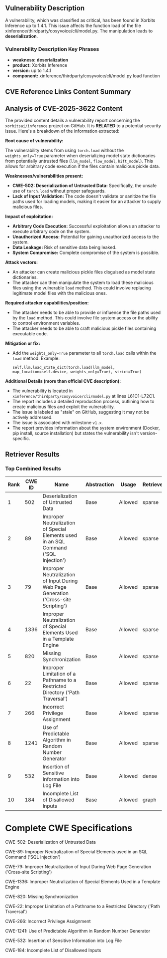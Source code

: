 ## Vulnerability Description
A vulnerability, which was classified as critical, has been found in Xorbits Inference up to 1.4.1. This issue affects the function load of the file xinference/thirdparty/cosyvoice/cli/model.py. The manipulation leads to **deserialization**.

### Vulnerability Description Key Phrases
- **weakness:** **deserialization**
- **product:** Xorbits Inference
- **version:** up to 1.4.1
- **component:** xinference/thirdparty/cosyvoice/cli/model.py load function

## CVE Reference Links Content Summary
## Analysis of CVE-2025-3622 Content

The provided content details a vulnerability report concerning the `xorbitsai/inference` project on GitHub. It is **RELATED** to a potential security issue. Here's a breakdown of the information extracted:

**Root cause of vulnerability:**

The vulnerability stems from using `torch.load` without the `weights_only=True` parameter when deserializing model state dictionaries from potentially untrusted files (`llm_model`, `flow_model`, `hift_model`). This allows for arbitrary code execution if the files contain malicious pickle data.

**Weaknesses/vulnerabilities present:**

*   **CWE-502: Deserialization of Untrusted Data:** Specifically, the unsafe use of `torch.load` without proper safeguards.
*   **Lack of Input Validation:** The code doesn't validate or sanitize the file paths used for loading models, making it easier for an attacker to supply malicious files.

**Impact of exploitation:**

*   **Arbitrary Code Execution:** Successful exploitation allows an attacker to execute arbitrary code on the system.
*   **Unauthorized Access:** Potential for gaining unauthorized access to the system.
*   **Data Leakage:** Risk of sensitive data being leaked.
*   **System Compromise:** Complete compromise of the system is possible.

**Attack vectors:**

*   An attacker can create malicious pickle files disguised as model state dictionaries.
*   The attacker can then manipulate the system to load these malicious files using the vulnerable `load` method. This could involve replacing legitimate model files with the malicious ones.

**Required attacker capabilities/position:**

*   The attacker needs to be able to provide or influence the file paths used by the `load` method. This could involve file system access or the ability to control environment variables.
*   The attacker needs to be able to craft malicious pickle files containing executable code.

**Mitigation or fix:**

*   Add the `weights_only=True` parameter to all `torch.load` calls within the `load` method.  Example:
    ```
    self.llm.load_state_dict(torch.load(llm_model, map_location=self.device, weights_only=True), strict=True)
    ```

**Additional Details (more than official CVE description):**

*   The vulnerability is located in `xinference/thirdparty/cosyvoice/cli/model.py` at lines L61C1-L72C1.
*   The report includes a detailed reproduction process, outlining how to create malicious files and exploit the vulnerability.
*   The issue is labeled as "stale" on GitHub, suggesting it may not be actively addressed.
*   The issue is associated with milestone `v1.x`.
*   The report provides information about the system environment (Docker, pip install, source installation) but states the vulnerability isn't version-specific.

## Retriever Results

### Top Combined Results

| Rank | CWE ID | Name | Abstraction | Usage  | Retrievers | Individual Scores |
|------|--------|------|-------------|-------|------------|-------------------|
| 1 | 502 | Deserialization of Untrusted Data | Base | Allowed | sparse | 0.211 |
| 2 | 89 | Improper Neutralization of Special Elements used in an SQL Command ('SQL Injection') | Base | Allowed | sparse | 0.198 |
| 3 | 79 | Improper Neutralization of Input During Web Page Generation ('Cross-site Scripting') | Base | Allowed | sparse | 0.195 |
| 4 | 1336 | Improper Neutralization of Special Elements Used in a Template Engine | Base | Allowed | sparse | 0.186 |
| 5 | 820 | Missing Synchronization | Base | Allowed | sparse | 0.181 |
| 6 | 22 | Improper Limitation of a Pathname to a Restricted Directory ('Path Traversal') | Base | Allowed | sparse | 0.177 |
| 7 | 266 | Incorrect Privilege Assignment | Base | Allowed | sparse | 0.176 |
| 8 | 1241 | Use of Predictable Algorithm in Random Number Generator | Base | Allowed | sparse | 0.174 |
| 9 | 532 | Insertion of Sensitive Information into Log File | Base | Allowed | dense | 0.531 |
| 10 | 184 | Incomplete List of Disallowed Inputs | Base | Allowed | graph | 0.002 |



# Complete CWE Specifications

CWE-502: Deserialization of Untrusted Data

CWE-89: Improper Neutralization of Special Elements used in an SQL Command ('SQL Injection')

CWE-79: Improper Neutralization of Input During Web Page Generation ('Cross-site Scripting')

CWE-1336: Improper Neutralization of Special Elements Used in a Template Engine

CWE-820: Missing Synchronization

CWE-22: Improper Limitation of a Pathname to a Restricted Directory ('Path Traversal')

CWE-266: Incorrect Privilege Assignment

CWE-1241: Use of Predictable Algorithm in Random Number Generator

CWE-532: Insertion of Sensitive Information into Log File

CWE-184: Incomplete List of Disallowed Inputs